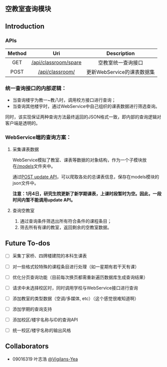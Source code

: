 ## 空教室查询模块

## Introduction

### APIs

| Method |                   Uri                    |    Description     |
| :----: | :--------------------------------------: | :----------------: |
|  GET   |   [/api/classroom/spare](index.js#L6)    |     空教室统一查询接口  |
|  POST  |   [/api/classroom/](update.js#L7)        | 更新WebService的课表数据集 |

### 统一查询接口的内部逻辑：

* 当查询楼宇为教一~教八时，调用校方接口进行查询；
* 当查询其他楼宇时，通过WebService中自己组织的课表数据进行筛选查询。

同时，该实现保证两种查询方法最终返回的JSON格式一致，即内部的查询逻辑对客户端是透明的。

### WebService端的查询方案：

1. 采集课表数据

   WebService模拟了教室、课表等数据的对象结构，作为一个子模块放在[/models](models)文件夹中。

   通过[POST update API](update.js#L7)，可以爬取各处的总课表信息，保存在models模块的json文件中。  

   **注意：1月4日，研究生院更新了新学期课表，上课时段暂时为空。因此，一段时间内暂不能调用update API。**

2. 查询空教室

   1. 通过查询条件筛选出所有符合条件的课程条目；
   2. 筛去所有有课的教室，返回剩余的空教室数据。


## Future To-dos

- [ ] 采集丁家桥、四牌楼建院的本科生课表
- [ ] 对一些格式较特殊的课程条目进行处理（如一星期有若干天有课）
- [ ] 优化分页查询功能（目前每次换页都需重新遍历数据库生成查询结果）
- [ ] 请求中未选择校区时，同时调用学校与WebService接口进行查询
- [ ] 添加教室的类型数据（空调/多媒体, etc）（这个感觉很难知道啊）
- [ ] 添加学期的查询支持
- [ ] 添加校区/楼宇名称与ID的查询API
- [ ] 统一校区/楼宇名称的输出风格


## Collaborators

- 09016319 叶志浩 [@Vigilans-Yea](https://github.com/Vigilans-Yea)